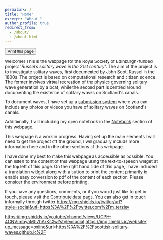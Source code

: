 ```yaml
---
permalink: /
title: "Home"
excerpt: "About "
author_profile: true
redirect_from: 
  - /about/
  - /about.html
---
```




<div class="text-right">
<script async src="https://widget.websitevoice.com/xhBdUJNpEQ5ssC9QTAtj0w"></script>
<script>
  window.wvData=window.wvData||{};function wvtag(a,b){wvData[a]=b;}
  wvtag('id', 'xhBdUJNpEQ5ssC9QTAtj0w');
  wvtag('gender', 'female');
  wvtag('widget-style', {
    className: 'wv-circle-small',
    backgroundColor: '#F6F6F6',
    contrast: 'wv-contrast-light'
  });
</script>
</div>



<div id="google_translate_element" class="text-right"></div><script>

function googleTranslateElementInit() {

new google.translate.TranslateElement({

pageLanguage: 'en'
  
  

}, 'google_translate_element');

}

</script>
<script src="//translate.google.com/translate_a/element.js?cb=googleTranslateElementInit"></script>

<div class="text-right">
<input type="button" value="Print this page" onClick="window.print()">
</div>

Welcome! This is the webpage for the Royal Society of Edinburgh-funded project '_Russel's solitary wave in the 21st century'_. The aim of the project is to investigate solitary waves, first documented by John Scott Russel in the 1800s. The project is based on computational research and citizen science. The former involves virtual recreation of the physics governing solitary wave generation by a boat, while the second part is centred around documenting the existence of solitary waves on Scotland's canals. 

To document waves, I have set up a [submission system](/submit-data/) where you can include any photos or videos you have of solitary waves on Scotland's canals. 

Additionally, I will including my open notebook in the [Notebook](/notebook/) section of this webpage. 

This webpage is a work in progress. Having set up the main elements I will need to get the project off the ground, I will gradually include more information here and in the other sections of this webpage. 

I have done my best to make this webpage as accessible as possible. You can listen to the content of this webpage using the text-to-speech widget at the top left of this page. On the right hand side of this page, I have included a translation widget along with a button to print the content primarily to enable easy conversion to pdf of the content of each section. Please consider the environment before printing.

If you have any questions, comments, or if you would just like to get in touch, please visit the [Contribute data](/submit-data) page. You can also get in touch informally through twitter https://img.shields.io/twitter/url?style=social&url=https%3A%2F%2Ftwitter.com%2Fm_terziev

https://img.shields.io/youtube/channel/views/UCPH-4CNVrmbyaMG7hArKsXw?style=social
https://img.shields.io/website?up_message=online&url=https%3A%2F%2Fscottish-solitary-waves.github.io%2F

